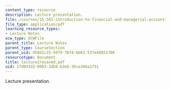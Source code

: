 ```yaml
---
content_type: resource
description: Lecture presentation.
file: /courses/15-501-introduction-to-financial-and-managerial-accounting-spring-2004/17d043d200b33db8b3eb36ce306a1f51_lecture2resaved.pdf
file_type: application/pdf
learning_resource_types:
- Lecture Notes
ocw_type: OCWFile
parent_title: Lecture Notes
parent_type: CourseSection
parent_uid: 958d1c15-5079-76f4-6b61-537e48852700
resourcetype: Document
title: lecture2resaved.pdf
uid: 17d043d2-00b3-3db8-b3eb-36ce306a1f51
---
```

Lecture presentation.

